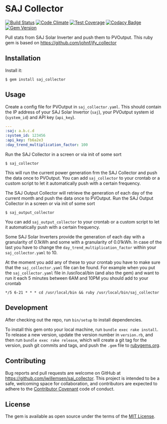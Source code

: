 # SAJ Collector

[![Build Status](https://travis-ci.org/jwillemsen/saj_collector.png)](https://travis-ci.org/jwillemsen/saj_collector)
[![Code Climate](https://codeclimate.com/github/jwillemsen/saj_collector/badges/gpa.png)](https://codeclimate.com/github/jwillemsen/saj_collector)
[![Test Coverage](https://codeclimate.com/github/jwillemsen/saj_collector/badges/coverage.png)](https://codeclimate.com/github/jwillemsen/saj_collector/coverage)
[![Codacy Badge](https://api.codacy.com/project/badge/Grade/fdb313b9a4b24614867b91e45a5505f9)](https://www.codacy.com/app/jwillemsen/saj_collector?utm_source=github.com&utm_medium=referral&utm_content=jwillemsen/saj_collector&utm_campaign=badger)
[![Gem Version](https://badge.fury.io/rb/saj_collector.svg)](http://badge.fury.io/rb/saj_collector)

Pull stats from SAJ Solar Inverter and push them to PVOutput. This
ruby gem is based on https://github.com/johnf/jfy_collector

## Installation

Install it:

    $ gem install saj_collector

## Usage

Create a config file for PVOutput in ```saj_collector.yaml```.
This should contain the IP address of your SAJ Solar Invertor (```saj```), your
PVOutput system id (```system_id```) and API key (```api_key```).

``` yaml
---
:saj: a.b.c.d
:system_id: 123456
:api_key: fb6a2e3
:day_trend_multiplication_factor: 100
```

Run the SAJ Collector in a screen or via init of some sort

    $ saj_collector

This will run the current power generation frm the SAJ Collector and push the
data once to PVOutput. You can add
``saj_collector`` to your crontab or a custom script to let it automatically push with
a certain frequency.

The SAJ Output Collector will retrieve the generation of each day of the current month and
push the data once to PVOutput.
Run the SAJ Output Collector in a screen or via init of some sort

    $ saj_output_collector

You can add ``saj_output_collector`` to your crontab or a custom script to let it automatically push with
a certain frequency.

Some SAJ Solar Inverters provide the generation of each day with a granularity of 0.1kWh and some with
a granularity of 0.01kWh. In case of the last you have to change the ```day_trend_multiplication_factor```
within your ```saj_collector.yaml``` to 10.

At the moment you add any of these to your crontab you have to make sure
that the ``saj_collector.yaml`` file can be found. For example when you put the ``saj_collector.yaml`` file
in /usr/local/bin (and also the gem) and want to run it each 5 minutes between 6AM and 10PM you should
add to your crontab

    */5 6-21 * * * cd /usr/local/bin && ruby /usr/local/bin/saj_collector

## Development

After checking out the repo, run `bin/setup` to install dependencies.

To install this gem onto your local machine, run `bundle exec rake install`. To
release a new version, update the version number
in `version.rb`, and then run `bundle exec rake release`, which
will create a git tag for the version, push git commits and tags,
and push the `.gem` file to [rubygems.org](https://rubygems.org).

## Contributing

Bug reports and pull requests are welcome on GitHub at https://github.com/jwillemsen/saj_collector.
This project is intended to be a safe, welcoming space for
collaboration, and contributors are expected to adhere
to the [Contributor Covenant](http://contributor-covenant.org) code of conduct.

## License

The gem is available as open source under the terms
of the [MIT License](http://opensource.org/licenses/MIT).

